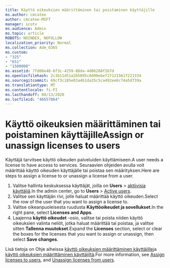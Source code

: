 ```yaml
---
title: Käyttö oikeuksien määrittäminen tai poistaminen käyttäjille
ms.author: cmcatee
author: cmcatee-MSFT
manager: scotv
ms.audience: Admin
ms.topic: article
ROBOTS: NOINDEX, NOFOLLOW
localization_priority: Normal
ms.collection: Adm_O365
ms.custom:
- "325"
- "651"
- "1500008"
ms.assetid: 7fd08e48-6f3c-4259-88da-4d06288f2b7d
ms.openlocfilehash: 2c3b11d51a2b5895c8d90ebef27121561f221334
ms.sourcegitcommit: 69cf3c185e03a4b1da35c5ca492ee6c74a5d739a
ms.translationtype: MT
ms.contentlocale: fi-FI
ms.lasthandoff: 08/13/2020
ms.locfileid: "46657064"
---
```

# <a name="assign-or-unassign-licenses-to-users"></a><span data-ttu-id="7dc22-102">Käyttö oikeuksien määrittäminen tai poistaminen käyttäjille</span><span class="sxs-lookup"><span data-stu-id="7dc22-102">Assign or unassign licenses to users</span></span>

<span data-ttu-id="7dc22-103">Käyttäjä tarvitsee käyttö oikeuden palveluiden käyttämiseen.</span><span class="sxs-lookup"><span data-stu-id="7dc22-103">A user needs a license to have access to services.</span></span> <span data-ttu-id="7dc22-104">Seuraavien ohjeiden avulla voit määrittää käyttö oikeuden käyttäjälle tai poistaa sen määrityksen.</span><span class="sxs-lookup"><span data-stu-id="7dc22-104">Here are steps to assign a license to or unassign a license from a user.</span></span>
  
1. <span data-ttu-id="7dc22-105">Valitse hallinta keskuksessa käyttäjät, joilla on **Users** \> [aktiivisia käyttäjiä](https://go.microsoft.com/fwlink/p/?linkid=834822).</span><span class="sxs-lookup"><span data-stu-id="7dc22-105">In the admin center, go to **Users** \> [Active users](https://go.microsoft.com/fwlink/p/?linkid=834822).</span></span>
2. <span data-ttu-id="7dc22-106">Valitse sen käyttäjän rivi, jolle haluat määrittää käyttö oikeuden.</span><span class="sxs-lookup"><span data-stu-id="7dc22-106">Select the row of the user that you want to assign a license to.</span></span>
3. <span data-ttu-id="7dc22-107">Valitse oikeanpuoleisesta ruudusta **Käyttöoikeudet ja sovellukset**.</span><span class="sxs-lookup"><span data-stu-id="7dc22-107">In the right pane, select **Licenses and Apps**.</span></span>
4. <span data-ttu-id="7dc22-108">Laajenna **käyttö oikeudet** -osio, valitse tai poista niiden käyttö oikeuksien valinta neliöt, jotka haluat määrittää tai poistaa, ja valitse sitten **Tallenna muutokset**.</span><span class="sxs-lookup"><span data-stu-id="7dc22-108">Expand the **Licenses** section, select or clear the boxes for the licenses that you want to assign or unassign, then select **Save changes**.</span></span>

<span data-ttu-id="7dc22-109">Lisä tietoja on Ohje aiheissa [käyttö oikeuksien määrittäminen käyttäjille](https://docs.microsoft.com/microsoft-365/admin/manage/assign-licenses-to-users)ja [käyttö oikeuksien määrittäminen käyttäjiltä](https://docs.microsoft.com/microsoft-365/admin/manage/remove-licenses-from-users).</span><span class="sxs-lookup"><span data-stu-id="7dc22-109">For more information, see [Assign licenses to users](https://docs.microsoft.com/microsoft-365/admin/manage/assign-licenses-to-users), and [Unassign licenses from users](https://docs.microsoft.com/microsoft-365/admin/manage/remove-licenses-from-users).</span></span>
